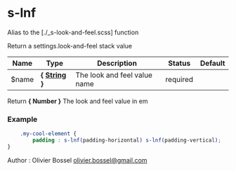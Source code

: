 # s-lnf

Alias to the [./_s-look-and-feel.scss] function

Return a settings.look-and-feel stack value



Name  |  Type  |  Description  |  Status  |  Default
------------  |  ------------  |  ------------  |  ------------  |  ------------
$name  |  **{ [String](http://www.sass-lang.com/documentation/file.SASS_REFERENCE.html#sass-script-strings) }**  |  The look and feel value name  |  required  |

Return **{ Number }** The look and feel value in em

### Example
```scss
	.my-cool-element {
		padding : s-lnf(padding-horizontal) s-lnf(padding-vertical);
}
```
Author : Olivier Bossel <olivier.bossel@gmail.com>
